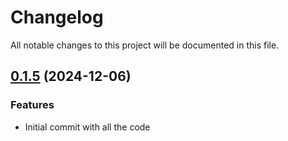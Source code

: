 # Changelog

All notable changes to this project will be documented in this file.
## [0.1.5]() (2024-12-06)
### Features
* Initial commit with all the code
